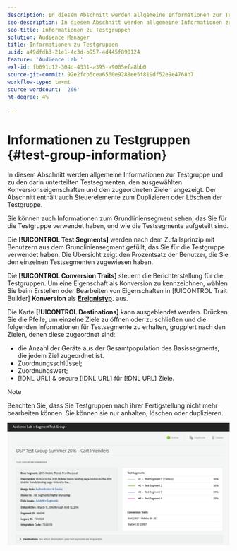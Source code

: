 ```yaml
---
description: In diesem Abschnitt werden allgemeine Informationen zur Testgruppe und zu den darin unterteilten Testsegmenten, den ausgewählten Konversionseigenschaften und den zugeordneten Zielen angezeigt. Der Abschnitt enthält auch Steuerelemente zum Duplizieren oder Löschen der Testgruppe.
seo-description: In diesem Abschnitt werden allgemeine Informationen zur Testgruppe und zu den darin unterteilten Testsegmenten, den ausgewählten Konversionseigenschaften und den zugeordneten Zielen angezeigt. Der Abschnitt enthält auch Steuerelemente zum Duplizieren oder Löschen der Testgruppe.
seo-title: Informationen zu Testgruppen
solution: Audience Manager
title: Informationen zu Testgruppen
uuid: a49dfdb3-21e1-4c3d-b957-4d445f890124
feature: 'Audience Lab '
exl-id: fb691c12-304d-4331-a395-a9005efa8bb0
source-git-commit: 92e2fcb5cea6560e9288ee5f819df52e9e4768b7
workflow-type: tm+mt
source-wordcount: '266'
ht-degree: 4%

---
```


# Informationen zu Testgruppen {#test-group-information}

In diesem Abschnitt werden allgemeine Informationen zur Testgruppe und zu den darin unterteilten Testsegmenten, den ausgewählten Konversionseigenschaften und den zugeordneten Zielen angezeigt. Der Abschnitt enthält auch Steuerelemente zum Duplizieren oder Löschen der Testgruppe.

Sie können auch Informationen zum Grundliniensegment sehen, das Sie für die Testgruppe verwendet haben, und wie die Testsegmente aufgeteilt sind.

Die **[!UICONTROL Test Segments]** werden nach dem Zufallsprinzip mit Benutzern aus dem Grundliniensegment gefüllt, das Sie für die Testgruppe verwendet haben. Die Übersicht zeigt den Prozentsatz der Benutzer, die Sie den einzelnen Testsegmenten zugewiesen haben.

Die **[!UICONTROL Conversion Traits]** steuern die Berichterstellung für die Testgruppen. Um eine Eigenschaft als Konversion zu kennzeichnen, wählen Sie beim Erstellen oder Bearbeiten von Eigenschaften in [!UICONTROL Trait Builder] **Konversion** als **[Ereignistyp](../../features/traits/create-onboarded-rule-based-traits.md).** aus.

Die Karte **[!UICONTROL Destinations]** kann ausgeblendet werden. Drücken Sie die Pfeile, um einzelne Ziele zu öffnen oder zu schließen und die folgenden Informationen für Testsegmente zu erhalten, gruppiert nach den Zielen, denen diese zugeordnet sind:

* die Anzahl der Geräte aus der Gesamtpopulation des Basissegments, die jedem Ziel zugeordnet ist.
* Zuordnungsschlüssel;
* Zuordnungswert;
* [!DNL URL] &amp; secure  [!DNL URL] für  [!DNL URL] Ziele.

>[!NOTE]
>
>Beachten Sie, dass Sie Testgruppen nach ihrer Fertigstellung nicht mehr bearbeiten können. Sie können sie nur anhalten, löschen oder duplizieren.

![](assets/test-groups-information.PNG)
